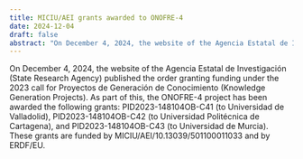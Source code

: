 ```yaml
---
title: MICIU/AEI grants awarded to ONOFRE-4
date: 2024-12-04
draft: false
abstract: "On December 4, 2024, the website of the Agencia Estatal de Investigación (State Research Agency) published the order granting funding under the 2023 call for Proyectos de Generación de Conocimiento (Knowledge Generation Projects). As part of this, the ONOFRE-4 project has been awarded the following grants: PID2023-148104OB-C41 (to Universidad de Valladolid), PID2023-148104OB-C42 (to Universidad Politécnica de Cartagena), and PID2023-148104OB-C43 (to Universidad de Murcia). These grants are funded by MICIU/AEI/10.13039/501100011033 and by ERDF/EU."
---
```


On December 4, 2024, the website of the Agencia Estatal de Investigación (State Research Agency) published the order granting funding under the 2023 call for Proyectos de Generación de Conocimiento (Knowledge Generation Projects). As part of this, the ONOFRE-4 project has been awarded the following grants: PID2023-148104OB-C41 (to Universidad de Valladolid), PID2023-148104OB-C42 (to Universidad Politécnica de Cartagena), and PID2023-148104OB-C43 (to Universidad de Murcia). These grants are funded by MICIU/AEI/10.13039/501100011033 and by ERDF/EU.

<!--more-->


